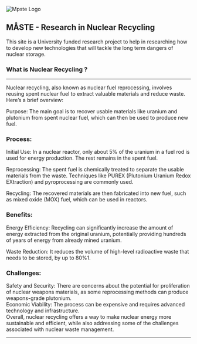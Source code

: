 
![Mpste Logo](https://res.cloudinary.com/djunroohl/image/upload/v1721858132/M%C3%A5ste_hill_logo_morprz.png)
## MÅSTE - Research in Nuclear Recycling

This site is a University funded research project to help in researching how 
to develop new technologies that will tackle the long term dangers of nuclear storage.


### What is Nuclear Recycling ?
-----------------
Nuclear recycling, also known as nuclear fuel reprocessing, involves reusing spent nuclear fuel to extract valuable materials and reduce waste. Here’s a brief overview:

Purpose: The main goal is to recover usable materials like uranium and plutonium from spent nuclear fuel, which can then be used to produce new fuel.

### Process:
Initial Use: In a nuclear reactor, only about 5% of the uranium in a fuel rod is used for energy production. The rest remains in the spent fuel.

Reprocessing: The spent fuel is chemically treated to separate the usable materials from the waste. Techniques like PUREX (Plutonium Uranium Redox EXtraction) and pyroprocessing are commonly used.

Recycling: The recovered materials are then fabricated into new fuel, such as mixed oxide (MOX) fuel, which can be used in reactors.
### Benefits:
Energy Efficiency: Recycling can significantly increase the amount of energy extracted from the original uranium, potentially providing hundreds of years of energy from already mined uranium.

Waste Reduction: It reduces the volume of high-level radioactive waste that needs to be stored, by up to 80%1.

### Challenges:

Safety and Security: There are concerns about the potential for proliferation of nuclear weapons materials, 
as some reprocessing methods can produce weapons-grade plutonium.<br>
Economic Viability: The process can be expensive and requires advanced technology and infrastructure.<br>
Overall, nuclear recycling offers a way to make nuclear energy more sustainable and efficient, while also addressing some of the challenges associated with nuclear waste management.

--------------

